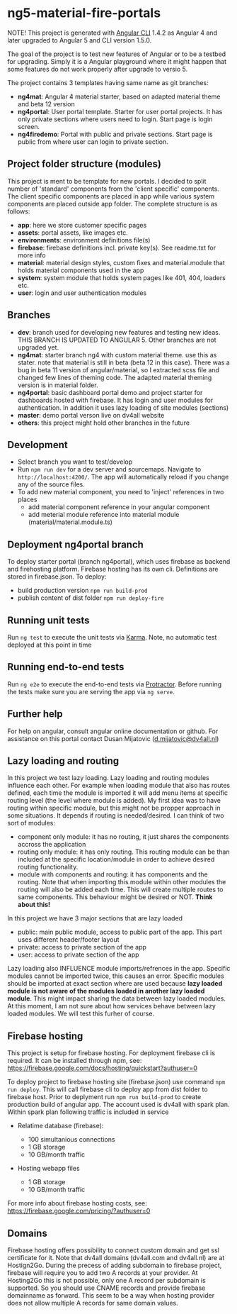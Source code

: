 # ng5-material-fire-portals

NOTE! This project is generated with [Angular CLI](https://github.com/angular/angular-cli) 1.4.2 as Angular 4 and later upgraded to Angular 5 and CLI version 1.5.0. 

The goal of the project is to test new features of Angular or to be a testbed for upgrading. Simply it is a Angular playground where it might happen that some features do not work properly after upgrade to versio 5.

The project contains 3 templates having same name as git branches:

- **ng4mat**: Angular 4 material starter, based on adapted material theme and beta 12 version
- **ng4portal**: User portal template. Starter for user portal projects. It has only private sections where users need to login. Start page is login screen.
- **ng4firedemo**: Portal with public and private sections. Start page is public from where user can login to private section.

## Project folder structure (modules)

This project is ment to be template for new portals. I decided to split number of 'standard' components from the 'client specific' components. The client specific components are placed in app while various system components are placed outside app folder. The complete structure is as follows:

- **app**: here we store customer specific pages
- **assets**: portal assets, like images etc.
- **environments**: environment definitions file(s)
- **firebase**: firebase definitions incl. private key(s). See readme.txt for more info
- **material**: material design styles, custom fixes and material.module that holds material components used in the app
- **system**: system module that holds system pages like 401, 404, loaders etc.
- **user**: login and user authentication modules

## Branches
- **dev**: branch used for developing new features and testing new ideas. THIS BRANCH IS UPDATED TO ANGULAR 5. Other branches are not upgraded yet. 
- **ng4mat**: starter branch ng4 with custom material theme. use this as stater. note that material is still in beta (beta 12 in this case). There was a bug in beta 11 version of angular/material, so I extracted scss file and changed few lines of theming code. The adapted material theming version is in material folder.
- **ng4portal**: basic dashboard portal demo and project starter for dashboards hosted with firebase. It has login and user modules for authentication. In addition it uses lazy loading of site modules (sections)
- **master**: demo portal verson live on dv4all website
- **others**: this project might hold other branches in the future

## Development
- Select branch you want to test/develop
- Run `npm run dev` for a dev server and sourcemaps. Navigate to `http://localhost:4200/`. The app will automatically reload if you change any of the source files.
- To add new material component, you need to 'inject' references in two places
  - add material component reference in your angular component
  - add meterial module reference into material module (material/material.module.ts)

## Deployment ng4portal branch

To deploy starter portal (branch ng4portal), which uses firebase as backend and firehosting platform. Firebase hosting has its own cli. Definitions are stored in firebase.json. To deploy:

- build production version `npm run build-prod`
- publish content of dist folder `npm run deploy-fire`

## Running unit tests

Run `ng test` to execute the unit tests via [Karma](https://karma-runner.github.io).
Note, no automatic test deployed at this point in time

## Running end-to-end tests

Run `ng e2e` to execute the end-to-end tests via [Protractor](http://www.protractortest.org/).
Before running the tests make sure you are serving the app via `ng serve`.

## Further help

For help on angular, consult angular online documentation or github. For assistance on this portal contact Dusan Mijatovic (d.mijatovic@dv4all.nl)

## Lazy loading and routing

In this project we test lazy loading. Lazy loading and routing modules influence each other. For example when loading module that also has routes defined, each time the module is imported it will add menu items at specific routing level (the level where module is added). My first idea was to have routing within specific module, but this might not be propper approach in some situations. It depends if routing is needed/desired. I can think of two sort of modules:

- component only module: it has no routing, it just shares the components accross the application
- routing only module: it has only routing. This routing module can be than included at the specific location/module in order to achieve desired routing functionality.
- module with components and routing: it has components and the routing. Note that when importing this module within other modules the routing will also be added each time. This will create multiple routes to same components. This behaviour might be desired or NOT. **Think about this!**

In this project we have 3 major sections that are lazy loaded

- public: main public module, access to public part of the app. This part uses different header/footer layout
- private: access to private section of the app
- user: access to private section of the app

Lazy loading also INFLUENCE module imports/refrences in the app. Specific modules cannot be imported twice, this causes an error. Specific modules should be imported at exact section where are used because **lazy loaded module is not aware of the modules loaded in another lazy loaded module**. This might impact sharing the data between lazy loaded modules. At this moment, I am not sure about how services behave between lazy loaded modules. We will test this furher of course.

## Firebase hosting

This project is setup for firebase hosting. For deployment firebase cli is required. It can be installed through npm, see: https://firebase.google.com/docs/hosting/quickstart?authuser=0

To deploy project to firebase hosting site (firebase.json) use command `npm run deploy`. This will call firebase cli to deploy app from dist folder to firebase host. Prior to deplyment run `npm run build-prod` to create production build of angular app. The account used is dv4all with spark plan. Within spark plan following traffic is included in service

- Relatime database (firebase):
  - 100 simultanious connections
  - 1 GB storage
  - 10 GB/month traffic

- Hosting webapp files
  - 1 GB storage
  - 10 GB/month traffic

For more info about firebase hosting costs, see: https://firebase.google.com/pricing/?authuser=0

## Domains
Firebase hosting offers possibility to connect custom domain and get ssl certificate for it. Note that dv4all domains (dv4all.com and dv4all.nl) are at Hostign2Go. During the precess of adding subdomain to firebase project, firebase will require you to add two A records at your provider. At Hosting2Go this is not possible, only one A record per subdomain is supported. So you should use CNAME records and provide firebase domainname as forward. This seem to be a way when hosting provider does not allow multiple A records for same domain values.